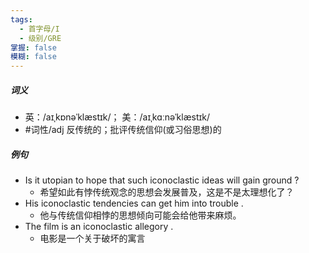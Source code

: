 ```yaml
---
tags:
  - 首字母/I
  - 级别/GRE
掌握: false
模糊: false
---
```

##### 词义
- 英：/aɪˌkɒnəˈklæstɪk/； 美：/aɪˌkɑːnəˈklæstɪk/
- #词性/adj  反传统的；批评传统信仰(或习俗思想)的
##### 例句
- Is it utopian to hope that such iconoclastic ideas will gain ground ?
	- 希望如此有悖传统观念的思想会发展普及，这是不是太理想化了？
- His iconoclastic tendencies can get him into trouble .
	- 他与传统信仰相悖的思想倾向可能会给他带来麻烦。
- The film is an iconoclastic allegory .
	- 电影是一个关于破坏的寓言

